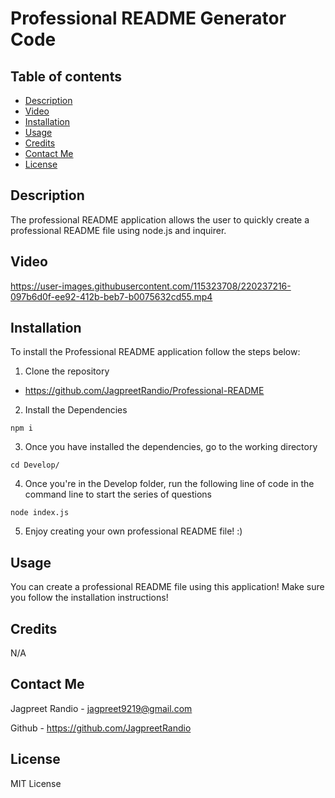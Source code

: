# Professional README Generator Code

## Table of contents
* [Description](#description)
* [Video](#video)
* [Installation](#installation)
* [Usage](#usage)
* [Credits](#credits)
* [Contact Me](#contact-me)
* [License](#license)

## Description

The professional README application allows the user to quickly create a professional README file using node.js and inquirer.
 
## Video

https://user-images.githubusercontent.com/115323708/220237216-097b6d0f-ee92-412b-beb7-b0075632cd55.mp4

## Installation

To install the Professional README application follow the steps below:

1. Clone the repository
 -  https://github.com/JagpreetRandio/Professional-README

2. Install the Dependencies 

``` npm i ```

3. Once you have installed the dependencies, go to the working directory

``` cd Develop/ ``` 

4. Once you're in the Develop folder, run the following line of code in the command line to start the series of questions

``` node index.js ``` 

5. Enjoy creating your own professional README file! :)

## Usage 

You can create a professional README file using this application! Make sure you follow the installation instructions!

## Credits

N/A

## Contact Me

Jagpreet Randio - jagpreet9219@gmail.com

Github - https://github.com/JagpreetRandio


## License

MIT License
